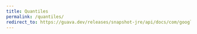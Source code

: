 ```yaml
---
title: Quantiles
permalink: /quantiles/
redirect_to: https://guava.dev/releases/snapshot-jre/api/docs/com/google/common/math/Quantiles.html
---
```

